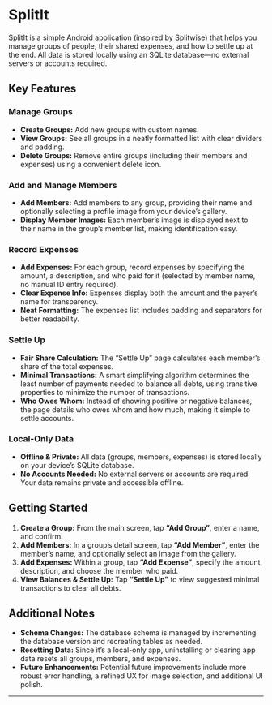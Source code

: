 # SplitIt

SplitIt is a simple Android application (inspired by Splitwise) that helps you manage groups of people, their shared expenses, and how to settle up at the end. All data is stored locally using an SQLite database—no external servers or accounts required.

## Key Features

### Manage Groups
- **Create Groups:** Add new groups with custom names.
- **View Groups:** See all groups in a neatly formatted list with clear dividers and padding.
- **Delete Groups:** Remove entire groups (including their members and expenses) using a convenient delete icon.

### Add and Manage Members
- **Add Members:** Add members to any group, providing their name and optionally selecting a profile image from your device’s gallery.
- **Display Member Images:** Each member’s image is displayed next to their name in the group’s member list, making identification easy.

### Record Expenses
- **Add Expenses:** For each group, record expenses by specifying the amount, a description, and who paid for it (selected by member name, no manual ID entry required).
- **Clear Expense Info:** Expenses display both the amount and the payer’s name for transparency.
- **Neat Formatting:** The expenses list includes padding and separators for better readability.

### Settle Up
- **Fair Share Calculation:** The “Settle Up” page calculates each member’s share of the total expenses.
- **Minimal Transactions:** A smart simplifying algorithm determines the least number of payments needed to balance all debts, using transitive properties to minimize the number of transactions.
- **Who Owes Whom:** Instead of showing positive or negative balances, the page details who owes whom and how much, making it simple to settle accounts.

### Local-Only Data
- **Offline & Private:** All data (groups, members, expenses) is stored locally on your device’s SQLite database.
- **No Accounts Needed:** No external servers or accounts are required. Your data remains private and accessible offline.

## Getting Started
1. **Create a Group:** From the main screen, tap **“Add Group”**, enter a name, and confirm.
2. **Add Members:** In a group’s detail screen, tap **“Add Member”**, enter the member’s name, and optionally select an image from the gallery.
3. **Add Expenses:** Within a group, tap **“Add Expense”**, specify the amount, description, and choose the member who paid.
4. **View Balances & Settle Up:** Tap **“Settle Up”** to view suggested minimal transactions to clear all debts.

## Additional Notes
- **Schema Changes:** The database schema is managed by incrementing the database version and recreating tables as needed.  
- **Resetting Data:** Since it’s a local-only app, uninstalling or clearing app data resets all groups, members, and expenses.
- **Future Enhancements:** Potential future improvements include more robust error handling, a refined UX for image selection, and additional UI polish.

---

